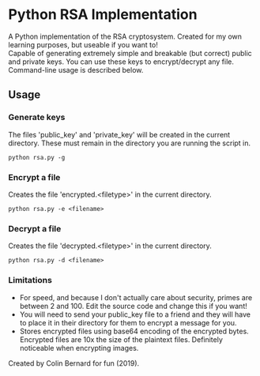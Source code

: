 # Python RSA Implementation
A Python implementation of the RSA cryptosystem. Created for my own learning purposes, but useable if you want to!  
Capable of generating extremely simple and breakable (but correct) public and private keys. You can use these keys to encrypt/decrypt any file. Command-line usage is described below.  

## Usage
### Generate keys  
The files 'public_key' and 'private_key' will be created in the current directory. These must remain in the directory you are running the script in.  
```
python rsa.py -g  
```
### Encrypt a file  
Creates the file 'encrypted.\<filetype\>' in the current directory.  
```
python rsa.py -e <filename>  
```
### Decrypt a file  
Creates the file 'decrypted.\<filetype\>' in the current directory.  
```
python rsa.py -d <filename>  
```

### Limitations  
- For speed, and because I don't actually care about security, primes are between 2 and 100. Edit the source code and change this if you want!  
- You will need to send your public_key file to a friend and they will have to place it in their directory for them to encrypt a message for you.  
- Stores encrypted files using base64 encoding of the encrypted bytes. Encrypted files are 10x the size of the plaintext files. Definitely noticeable when encrypting images.  

Created by Colin Bernard for fun (2019).  

